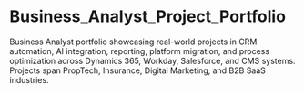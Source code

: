 # Business_Analyst_Project_Portfolio
Business Analyst portfolio showcasing real-world projects in CRM automation, AI integration, reporting, platform migration, and process optimization across Dynamics 365, Workday, Salesforce, and CMS systems. Projects span PropTech, Insurance, Digital Marketing, and B2B SaaS industries.

